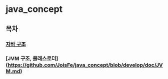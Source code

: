 # java_concept
## 목차
### [자바 구조](https://github.com/JoisFe/java_concept/blob/develop/doc/JavaInternal.md)
### [JVM 구조, 클래스로더] (https://github.com/JoisFe/java_concept/blob/develop/doc/JVM.md)
